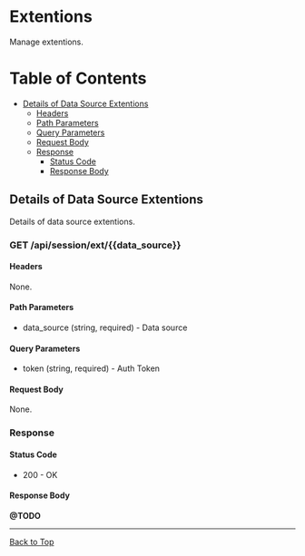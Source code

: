 <!-- omit in toc -->
# Extentions

Manage extentions.

<!-- omit in toc -->
# Table of Contents

- [Details of Data Source Extentions](#details-of-data-source-extentions)
    - [Headers](#headers)
    - [Path Parameters](#path-parameters)
    - [Query Parameters](#query-parameters)
    - [Request Body](#request-body)
  - [Response](#response)
    - [Status Code](#status-code)
    - [Response Body](#response-body)

## Details of Data Source Extentions

Details of data source extentions.

<!-- omit in toc -->
### GET /api/session/ext/{{data_source}}

#### Headers

None.

#### Path Parameters

- data_source (string, required) - Data source

#### Query Parameters

- token (string, required) - Auth Token

#### Request Body

None.

### Response

#### Status Code

- 200 - OK

#### Response Body

**@TODO**

---

[Back to Top](#extentions)
